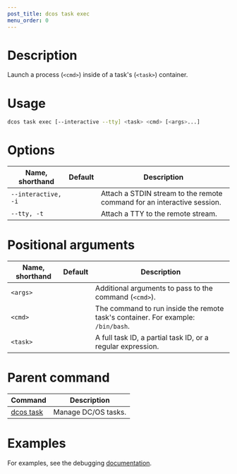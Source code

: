 ```yaml
---
post_title: dcos task exec
menu_order: 0
---
```


# Description
Launch a process (`<cmd>`) inside of a task's (`<task>`) container.

# Usage

```bash
dcos task exec [--interactive --tty] <task> <cmd> [<args>...]
```

# Options

| Name, shorthand | Default | Description |
|---------|-------------|-------------|
| `--interactive, -i`   |             |  Attach a STDIN stream to the remote command for an interactive session. |
| `--tty, -t`   |             |  Attach a TTY to the remote stream. |

# Positional arguments

| Name, shorthand | Default | Description |
|---------|-------------|-------------|
| `<args>`   |             |  Additional arguments to pass to the command (`<cmd>`). |
| `<cmd>`   |             |  The command to run inside the remote task's container. For example: `/bin/bash`. |
| `<task>`   |             |  A full task ID, a partial task ID, or a regular expression. |

# Parent command

| Command | Description |
|---------|-------------|
| [dcos task](/docs/1.10/cli/command-reference/dcos-task/)   | Manage DC/OS tasks. |  

# Examples

For examples, see the debugging [documentation](/docs/1.10/monitoring/debugging/).
